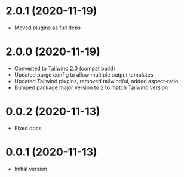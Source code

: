 # 2.0.1 (2020-11-19)

- Moved plugins as full deps

# 2.0.0 (2020-11-19)

- Converted to Tailwind 2.0 (compat build)
- Updated purge config to allow multiple output templates
- Updated Tailwind plugins, removed tailwind/ui, added aspect-ratio
- Bumped package major version to 2 to match Tailwind version

# 0.0.2 (2020-11-13)

- Fixed docs

# 0.0.1 (2020-11-13)

- Initial version
